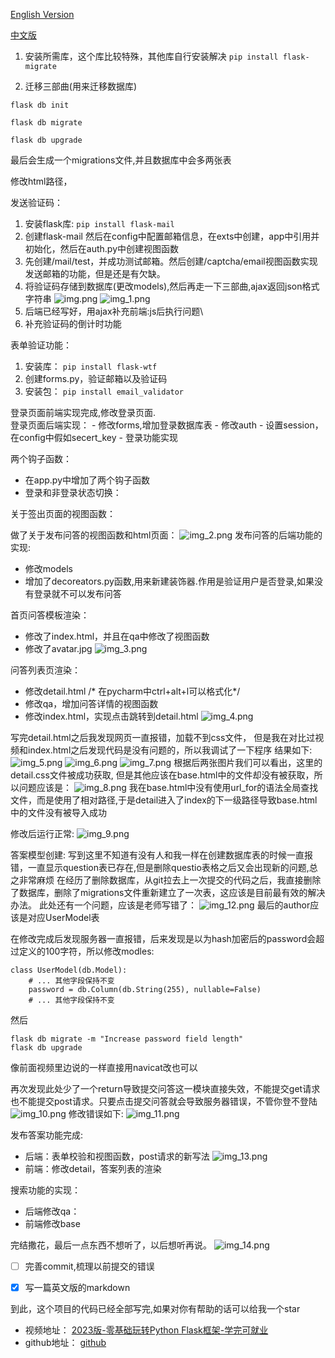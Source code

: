 [English Version](./readme_en.md)

[中文版](./readme_zh.md)

1. 安装所需库，这个库比较特殊，其他库自行安装解决
``pip install flask-migrate``

2. 迁移三部曲(用来迁移数据库)

``flask db init ``

``flask db migrate``

``flask db upgrade``

最后会生成一个migrations文件,并且数据库中会多两张表

修改html路径，

发送验证码：
1. 安装flask库:
    ``pip install flask-mail``    
2. 创建flask-mail 然后在config中配置邮箱信息，在exts中创建，app中引用并初始化，然后在auth.py中创建视图函数
3. 先创建/mail/test，并成功测试邮箱。然后创建/captcha/email视图函数实现发送邮箱的功能，但是还是有欠缺。
4. 将验证码存储到数据库(更改models),然后再走一下三部曲,ajax返回json格式字符串
    ![img.png](img.png)
    ![img_1.png](img_1.png)
5. 后端已经写好，用ajax补充前端:js后执行问题\
6. 补充验证码的倒计时功能

表单验证功能：
1. 安装库：
``pip install flask-wtf``
2. 创建forms.py，验证邮箱以及验证码
3. 安装包：
``pip install email_validator``

登录页面前端实现完成,修改登录页面.  
登录页面后端实现：
    - 修改forms,增加登录数据库表
    - 修改auth
    - 设置session，在config中假如secert_key
    - 登录功能实现

两个钩子函数：
- 在app.py中增加了两个钩子函数
- 登录和非登录状态切换：

关于签出页面的视图函数：

做了关于发布问答的视图函数和html页面：
![img_2.png](img_2.png)
发布问答的后端功能的实现:
- 修改models
- 增加了decoreators.py函数,用来新建装饰器.作用是验证用户是否登录,如果没有登录就不可以发布问答


首页问答模板渲染：
- 修改了index.html，并且在qa中修改了视图函数
- 修改了avatar.jpg
![img_3.png](img_3.png)


问答列表页渲染：
- 修改detail.html
/* 在pycharm中ctrl+alt+l可以格式化*/
- 修改qa，增加问答详情的视图函数
- 修改index.html，实现点击跳转到detail.html
![img_4.png](img_4.png)

写完detail.html之后我发现网页一直报错，加载不到css文件，
但是我在对比过视频和index.html之后发现代码是没有问题的，所以我调试了一下程序
结果如下:
![img_5.png](img_5.png)
![img_6.png](img_6.png)
![img_7.png](img_7.png)
根据后两张图片我们可以看出，这里的detail.css文件被成功获取,
但是其他应该在base.html中的文件却没有被获取，所以问题应该是：
![img_8.png](img_8.png)
我在base.html中没有使用url_for的语法全局查找文件，而是使用了相对路径,于是detail进入了index的下一级路径导致base.html中的文件没有被导入成功

修改后运行正常:
![img_9.png](img_9.png)


答案模型创建:
写到这里不知道有没有人和我一样在创建数据库表的时候一直报错，一直显示question表已存在,但是删除questio表格之后又会出现新的问题,总之非常麻烦
在经历了删除数据库，从git拉去上一次提交的代码之后，我直接删除了数据库，删除了migrations文件重新建立了一次表，这应该是目前最有效的解决办法。
此处还有一个问题，应该是老师写错了：
![img_12.png](img_12.png)
最后的author应该是对应UserModel表

在修改完成后发现服务器一直报错，后来发现是以为hash加密后的password会超过定义的100字符，所以修改modles:
```commandline
class UserModel(db.Model):
    # ... 其他字段保持不变
    password = db.Column(db.String(255), nullable=False)
    # ... 其他字段保持不变
```
然后
```commandline
flask db migrate -m "Increase password field length"
flask db upgrade
```
像前面视频里边说的一样直接用navicat改也可以

再次发现此处少了一个return导致提交问答这一模块直接失效，不能提交get请求也不能提交post请求。只要点击提交问答就会导致服务器错误，不管你登不登陆
![img_10.png](img_10.png)
修改错误如下:
![img_11.png](img_11.png)


发布答案功能完成:
- 后端：表单校验和视图函数，post请求的新写法
    ![img_13.png](img_13.png)
- 前端：修改detail，答案列表的渲染

搜索功能的实现：
- 后端修改qa：
- 前端修改base

完结撒花，最后一点东西不想听了，以后想听再说。
![img_14.png](img_14.png)

- [ ] 完善commit,梳理以前提交的错误
- [x] 写一篇英文版的markdown


到此，这个项目的代码已经全部写完,如果对你有帮助的话可以给我一个star
- 视频地址：
[2023版-零基础玩转Python Flask框架-学完可就业](https://www.bilibili.com/video/BV17r4y1y7jJ?p=41&vd_source=1a0df84062fc3afe05ddb5436ffce988)
- github地址： 
[github](https://github.com/MUC-NBM/zlktqa)
